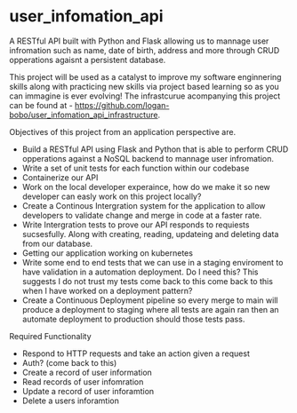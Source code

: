 # user_infomation_api
A RESTful API built with Python and Flask allowing us to mannage user infromation such as name, date of birth, address and more through CRUD opperations agaisnt a persistent database. 

This project will be used as a catalyst to improve my software enginnering skills along with practicing new skills via project based learning so as you can immagine is ever evolving! The infrastcurue acompanying this project can be found at - https://github.com/logan-bobo/user_infomation_api_infrastructure.

Objectives of this project from an application perspective are.
- Build a RESTful API using Flask and Python that is able to perform CRUD opperations against a NoSQL backend to mannage user infromation.
- Write a set of unit tests for each function within our codebase 
- Containerize our API 
- Work on the local developer experaince, how do we make it so new developer can easly work on this project locally?
- Create a Continous Intergration system for the application to allow developers to validate change and merge in code at a faster rate. 
- Write Intergration tests to prove our API responds to requiests sucsesfully. Along with creating, reading, updateing and deleting data from our database.
- Getting our application working on kubernetes
- Write some end to end tests that we can use in a staging enviroment to have validation in a automation deployment. Do I need this? This suggests I do not trust my tests come back to this come back to this when I have worked on a deployment pattern?
- Create a Continuous Deployment pipeline so every merge to main will produce a deployment to staging where all tests are again ran then an automate deployment to production should those tests pass.


Required Functionality
- Respond to HTTP requests and take an action given a request
- Auth? (come back to this)
- Create a record of user information 
- Read records of user infomration
- Update a record of user inforamtion 
- Delete a users inforamtion


